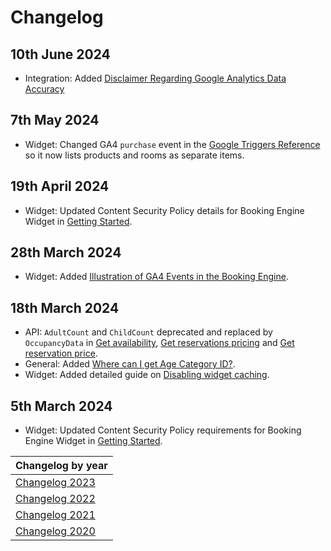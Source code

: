 # Changelog

## 10th June 2024
* Integration: Added [Disclaimer Regarding Google Analytics Data Accuracy](../integrations/google-tag-manager.md)

## 7th May 2024
* Widget: Changed GA4 `purchase` event in the [Google Triggers Reference](../integrations/google-triggers-reference.md#purchase) so it now lists products and rooms as separate items.

## 19th April 2024
* Widget: Updated Content Security Policy details for Booking Engine Widget in [Getting Started](../booking-engine-widget/getting-started.md#content-security-policy).

## 28th March 2024
* Widget: Added [Illustration of GA4 Events in the Booking Engine](../integrations/google-triggers-reference.md#illustration-of-ga4-events-in-the-booking-engine).

## 18th March 2024
* API: `AdultCount` and `ChildCount` deprecated and replaced by `OccupancyData` in [Get availability](../booking-engine-api/operations/hotels.md#get-availability), [Get reservations pricing](../booking-engine-api/operations/reservations.md#get-reservations-pricing) and [Get reservation price](../booking-engine-api/operations/reservations.md#get-reservation-price).
* General: Added [Where can I get Age Category ID?](../FAQ/README.md#where-can-i-get-age-category-id).
* Widget: Added detailed guide on [Disabling widget caching](../booking-engine-widget/use-cases/disable-widget-caching.md).

## 5th March 2024
* Widget: Updated Content Security Policy requirements for Booking Engine Widget in [Getting Started](../booking-engine-widget/getting-started.md#content-security-policy).

| Changelog by year |
| :-- |
| [Changelog 2023](changelog2023.md) |
| [Changelog 2022](changelog2022.md) |
| [Changelog 2021](changelog2021.md) |
| [Changelog 2020](changelog2020.md) |
